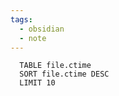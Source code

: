 ```yaml
---
tags:
  - obsidian
  - note
---
```

```dataview
  TABLE file.ctime
  SORT file.ctime DESC
  LIMIT 10
```